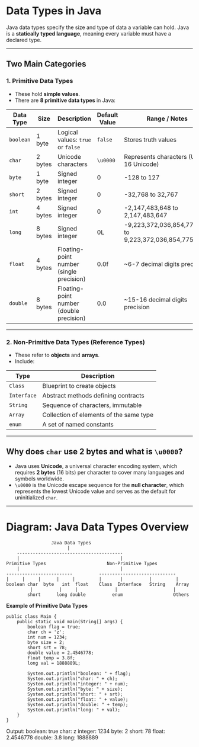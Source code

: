 # Data Types in Java

Java data types specify the size and type of data a variable can hold. Java is a **statically typed language**, meaning every variable must have a declared type.

---

## Two Main Categories

### 1. Primitive Data Types
- These hold **simple values**.
- There are **8 primitive data types** in Java:

| Data Type | Size    | Description                               | Default Value | Range / Notes                                         |
| --------- | ------- | --------------------------------------- | ------------- | ---------------------------------------------------- |
| `boolean` | 1 byte  | Logical values: `true` or `false`       | `false`       | Stores truth values                                  |
| `char`    | 2 bytes | Unicode characters                       | `\u0000`      | Represents characters (UTF-16 Unicode)               |
| `byte`    | 1 byte  | Signed integer                          | 0             | -128 to 127                                         |
| `short`   | 2 bytes | Signed integer                          | 0             | -32,768 to 32,767                                   |
| `int`     | 4 bytes | Signed integer                          | 0             | -2,147,483,648 to 2,147,483,647                     |
| `long`    | 8 bytes | Signed integer                          | 0L            | -9,223,372,036,854,775,808 to 9,223,372,036,854,775,807 |
| `float`   | 4 bytes | Floating-point number (single precision) | 0.0f          | ~6-7 decimal digits precision                         |
| `double`  | 8 bytes | Floating-point number (double precision) | 0.0           | ~15-16 decimal digits precision                        |

---

### 2. Non-Primitive Data Types (Reference Types)

- These refer to **objects** and **arrays**.
- Include:

| Type       | Description                                      |
| ---------- | ------------------------------------------------ |
| `Class`    | Blueprint to create objects                      |
| `Interface`| Abstract methods defining contracts              |
| `String`   | Sequence of characters, immutable                |
| `Array`    | Collection of elements of the same type          |
| `enum`     | A set of named constants                         |

---

## Why does `char` use 2 bytes and what is `\u0000`?

- Java uses **Unicode**, a universal character encoding system, which requires **2 bytes** (16 bits) per character to cover many languages and symbols worldwide.
- `\u0000` is the Unicode escape sequence for the **null character**, which represents the lowest Unicode value and serves as the default for uninitialized `char`.

---

# Diagram: Java Data Types Overview

```text
                 Java Data Types
                       |
    ----------------------------------------
    |                                      |
Primitive Types                       Non-Primitive Types
    |                                      |
-------------------------          -----------------------------
|     |     |      |     |         |       |          |         |
boolean char  byte   int  float    Class  Interface   String    Array
         |          |     |              |                     |
        short      long double          enum                   Others

```
**Example of Primitive Data Types**
```
public class Main {
    public static void main(String[] args) {
        boolean flag = true;
        char ch = 'z';
        int num = 1234;
        byte size = 2;
        short srt = 78;
        double value = 2.4546778;
        float temp = 3.8f;
        long val = 1888889L;

        System.out.println("boolean: " + flag);
        System.out.println("char: " + ch);
        System.out.println("integer: " + num);
        System.out.println("byte: " + size);
        System.out.println("short: " + srt);
        System.out.println("float: " + value);
        System.out.println("double: " + temp);
        System.out.println("long: " + val);
    }
}
```
Output:
boolean: true
char: z
integer: 1234
byte: 2
short: 78
float: 2.4546778
double: 3.8
long: 1888889